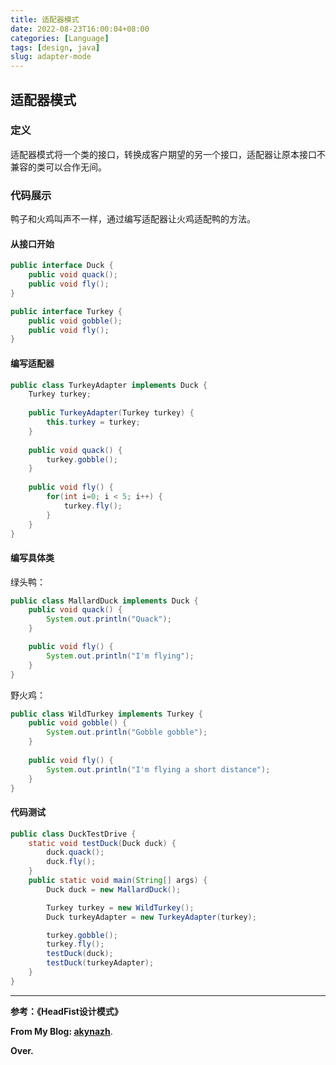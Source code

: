 ```yaml
---
title: 适配器模式
date: 2022-08-23T16:00:04+08:00
categories: [Language]
tags: [design, java]
slug: adapter-mode
---
```


## 适配器模式

### 定义

适配器模式将一个类的接口，转换成客户期望的另一个接口，适配器让原本接口不兼容的类可以合作无间。

### 代码展示

鸭子和火鸡叫声不一样，通过编写适配器让火鸡适配鸭的方法。

#### 从接口开始

```java
public interface Duck {
	public void quack();
	public void fly();
}
```

```java
public interface Turkey {
	public void gobble();
	public void fly();
}
```

#### 编写适配器

```java
public class TurkeyAdapter implements Duck {
	Turkey turkey;
 
	public TurkeyAdapter(Turkey turkey) {
		this.turkey = turkey;
	}
    
	public void quack() {
		turkey.gobble();
	}
  
	public void fly() {
		for(int i=0; i < 5; i++) {
			turkey.fly();
		}
	}
}

```

#### 编写具体类

绿头鸭：

```java
public class MallardDuck implements Duck {
	public void quack() {
		System.out.println("Quack");
	}

	public void fly() {
		System.out.println("I'm flying");
	}
}
```

野火鸡：

```java
public class WildTurkey implements Turkey {
	public void gobble() {
		System.out.println("Gobble gobble");
	}
 
	public void fly() {
		System.out.println("I'm flying a short distance");
	}
}
```

#### 代码测试

```java
public class DuckTestDrive {
    static void testDuck(Duck duck) {
		duck.quack();
		duck.fly();
	}
	public static void main(String[] args) {
		Duck duck = new MallardDuck();

		Turkey turkey = new WildTurkey();
		Duck turkeyAdapter = new TurkeyAdapter(turkey);

		turkey.gobble();
		turkey.fly();
		testDuck(duck);
		testDuck(turkeyAdapter);
	}
}
```

---

**参考：《HeadFist设计模式》**

**From My Blog: [akynazh](https://akynazh.site)**.

**Over.**